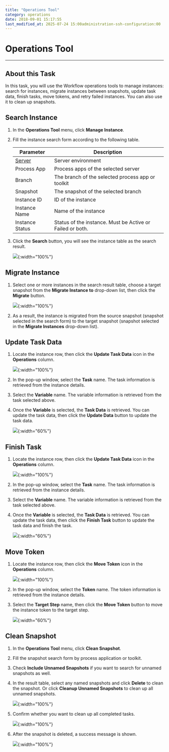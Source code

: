 ```yaml
---
title: "Operations Tool"
category: operations
date: 2018-09-01 15:17:55
last_modified_at: 2025-07-24 15:00administration-ssh-configuration:00
---
```


# Operations Tool
***

## About this Task

In this task, you will use the Workflow operations tools to manage instances: search for instances, migrate instances between snapshots, update task data, finish tasks, move tokens, and retry failed instances. You can also use it to clean up snapshots.


## Search Instance

  1. In the **Operations Tool** menu, click **Manage Instance**.

  2. Fill the instance search form according to the following table.

     Parameter             | Description       
     ----------------------|-------------------
     [Server][1]           |Server environment
     Process App           |Process apps of the selected server
     Branch                |The branch of the selected process app or toolkit
     Snapshot              |The snapshot of the selected branch
     Instance ID           |ID of the instance
     Instance Name         |Name of the instance
     Instance Status        |Status of the instance. Must be Active or Failed or both.

  3. Click the **Search** button, you will see the instance table as the search result.

     ![][op_search_instance]{:width="100%"}

## Migrate Instance

  1. Select one or more instances in the search result table, choose a target snapshot from the **Migrate Instance to** drop-down list, then click the **Migrate** button.

     ![][op_migrate_instance]{:width="100%"}   

  2. As a result, the instance is migrated from the source snapshot (snapshot selected in the search form) to the target snapshot (snapshot selected in the **Migrate Instances** drop-down list).

## Update Task Data

  1. Locate the instance row, then click the **Update Task Data** icon in the **Operations** column.  

     ![][op_click_update_task_data]{:width="100%"}      

  2. In the pop-up window, select the **Task** name. The task information is retrieved from the instance details.
  3. Select the **Variable** name. The variable information is retrieved from the task selected above.
  4. Once the **Variable** is selected, the **Task Data** is retrieved. You can update the task data, then click the **Update Data** button to update the task data.  

      ![][op_update_task_data_form]{:width="60%"}   

## Finish Task

  1. Locate the instance row, then click the **Update Task Data** icon in the **Operations** column.  

      ![][op_click_update_task_data]{:width="100%"}      

  2. In the pop-up window, select the **Task** name. The task information is retrieved from the instance details.
  3. Select the **Variable** name. The variable information is retrieved from the task selected above.
  4. Once the **Variable** is selected, the **Task Data** is retrieved. You can update the task data, then click the **Finish Task** button to update the task data and finish the task.

      ![][op_update_task_data_form]{:width="60%"}   

## Move Token

  1. Locate the instance row, then click the **Move Token** icon in the **Operations** column.  

       ![][op_click_update_task_data]{:width="100%"}  

  2. In the pop-up window, select the **Token** name. The token information is retrieved from the instance details.
  3. Select the **Target Step** name, then click the **Move Token** button to move the instance token to the target step.   

       ![][op_move_token_form]{:width="60%"}     


## Clean Snapshot

  1. In the **Operations Tool** menu, click **Clean Snapshot**.

  2. Fill the snapshot search form by process application or toolkit.

  3. Check **Include Unnamed Snapshots** if you want to search for unnamed snapshots as well.

  4. In the result table, select any named snapshots and click **Delete** to clean the snapshot. Or click **Cleanup Unnamed Snapshots** to clean up all unnamed snapshots.
      
     ![][op_clean_snapshot]{:width="100%"}  

  5. Confirm whether you want to clean up all completed tasks.

     ![][op_clean_snapshot_confirm]{:width="100%"}  

  6. After the snapshot is deleted, a success message is shown.

     ![][op_clean_snapshot_success]{:width="100%"}  

[op_search_instance]: ../images/operation/operation_search_instance.PNG
[op_migrate_instance]: ../images/operation/operation_migrate_instance.PNG
[op_click_update_task_data]: ../images/operation/operation_click_update_task_data.PNG
[op_update_task_data_form]: ../images/operation/operation_update_task_data_form.PNG
[op_click_move_token]: ../images/operation/operation_click_move_token.PNG
[op_move_token_form]: ../images/operation/operation_move_token_form.PNG
[op_click_show_trace]: ../images/operation/operation_click_show_error_trace.PNG
[op_show_trace]: ../images/operation/operation_error_trace.PNG
[op_click_resume_instance]: ../images/operation/operation_click_resume_instance.PNG
[op_clean_snapshot]: ../images/operation/operation_clean_snapshot.PNG
[op_clean_snapshot_confirm]: ../images/operation/operation_clean_snapshot_confirm.PNG
[op_clean_snapshot_success]: ../images/operation/operation_clean_snapshot_success.PNG
[1]: ../administration/administration-baw-configuration.html